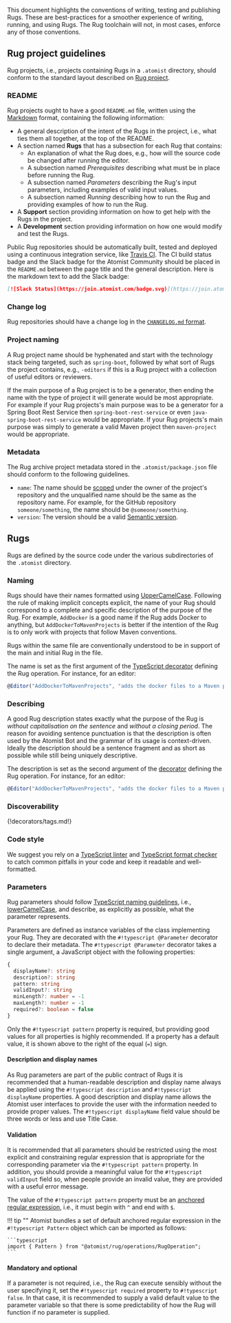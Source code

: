 This document highlights the conventions of writing, testing and
publishing Rugs.  These are best-practices for a smoother experience
of writing, running, and using Rugs. The Rug toolchain will not, in
most cases, enforce any of those conventions.

## Rug project guidelines

Rug projects, i.e., projects containing Rugs in a `.atomist`
directory, should conform to the standard layout described on
[Rug project][project].

[project]: projects.md

### README

Rug projects ought to have a good `README.md` file, written using
the [Markdown][markdown] format, containing the following information:

-   A general description of the intent of the Rugs in the project,
    i.e., what ties them all together, at the top of the README.
-   A section named **Rugs** that has a subsection for each Rug that
    contains:
    -   An explanation of what the Rug does, e.g., how will the
        source code be changed after running the editor.
    -   A subsection named *Prerequisites* describing what must be in
        place before running the Rug.
    -   A subsection named *Parameters* describing the Rug's input
        parameters, including examples of valid input values.
    -   A subsection named *Running* describing how to run the Rug and
        providing examples of how to run the Rug.
-   A **Support** section providing information on how to get help
    with the Rugs in the project.
-   A **Development** section providing information on how one would
    modify and test the Rugs.

[markdown]: https://guides.github.com/features/mastering-markdown/

Public Rug repositories should be automatically built, tested and
deployed using a continuous integration service,
like [Travis CI][travis].  The CI build status badge and the Slack
badge for the Atomist Community should be placed in the `README.md`
between the page title and the general description.  Here is the
markdown text to add the Slack badge:

```md
[![Slack Status](https://join.atomist.com/badge.svg)](https://join.atomist.com)
```

[travis]: https://travis-ci.org/

### Change log

Rug repositories should have a change log in
the [`CHANGELOG.md` format][changelog].

[changelog]: http://keepachangelog.com/

### Project naming

A Rug project name should be hyphenated and start with the technology
stack being targeted, such as `spring-boot`, followed by what sort of
Rugs the project contains, e.g., `-editors` if this is a Rug project
with a collection of useful editors or reviewers.

If the main purpose of a Rug project is to be a generator, then ending
the name with the type of project it will generate would be most
appropriate.  For example if your Rug projects's main purpose was to be
a generator for a Spring Boot Rest Service then
`spring-boot-rest-service` or even `java-spring-boot-rest-service`
would be appropriate. If your Rug projects's main purpose was simply to
generate a valid Maven project then `maven-project` would be appropriate.

### Metadata

The Rug archive project metadata stored in the `.atomist/package.json`
file should conform to the following guidelines.

-   `name`: The name should be [scoped][scope] under the owner of the
    project's repository and the unqualified name should be the same
    as the repository name.  For example, for the GitHub repository
    `someone/something`, the name should be `@someone/something`.
-   `version`: The version should be a valid [Semantic version][semver].

[scope]: https://docs.npmjs.com/getting-started/scoped-packages (NPM Scopes)
[semver]: http://semver.org/ (Semantic Versioning)

<!-- Do we want to say something about appropriate version ranges to use for dependencies? -->

## Rugs

Rugs are defined by the source code under the various subdirectories
of the `.atomist` directory.

### Naming

Rugs should have their names formatted using [UpperCamelCase][ucc].
Following the rule of making implicit concepts explicit, the name of
your Rug should correspond to a complete and specific description of
the purpose of the Rug.  For example, `AddDocker` is a good name if
the Rug adds Docker to anything, but `AddDockerToMavenProjects` is
better if the intention of the Rug is to only work with projects that
follow Maven conventions.

[ucc]: http://wiki.c2.com/?UpperCamelCase

Rugs within the same file are conventionally understood to be
in support of the main and initial Rug in the file.

The name is set as the first argument of
the [TypeScript decorator][decorators] defining the Rug operation.
For instance, for an editor:

```typescript
@Editor("AddDockerToMavenProjects", "adds the docker files to a Maven project")
```

[decorators]: https://www.typescriptlang.org/docs/handbook/decorators.html

### Describing

A good Rug description states exactly what the purpose of the Rug is
*without capitalisation on the sentence* and *without a closing
period*.  The reason for avoiding sentence punctuation is that the
description is often used by the Atomist Bot and the grammar of its
usage is context-driven.  Ideally the description should be a sentence
fragment and as short as possible while still being uniquely
descriptive.

The description is set as the second argument of the [decorator][decorators]
defining the Rug operation. For instance, for an editor:

```typescript
@Editor("AddDockerToMavenProjects", "adds the docker files to a Maven project")
```

### Discoverability

{!decorators/tags.md!}

### Code style

We suggest you rely on a [TypeScript linter][tslint] and
[TypeScript format checker][tsfmt] to catch common pitfalls in your code and
keep it readable and well-formatted.

[tslint]: https://github.com/palantir/tslint
[tsfmt]: https://github.com/vvakame/typescript-formatter

### Parameters

Rug parameters should follow [TypeScript naming guidelines][ts-gl],
i.e., [lowerCamelCase][lowerCamelCase], and describe, as explicitly as
possible, what the parameter represents.

[ts-gl]: https://github.com/Microsoft/TypeScript/wiki/Coding-guidelines
[lowerCamelCase]: https://en.wikipedia.org/wiki/Camel_case

Parameters are defined as instance variables of the class implementing
your Rug.  They are decorated with the `#!typescript @Parameter`
decorator to declare their metadata.  The `#!typescript @Parameter`
decorator takes a single argument, a JavaScript object with the
following properties:

```typescript
{
  displayName?: string
  description?: string
  pattern: string
  validInput?: string
  minLength?: number = -1
  maxLength?: number = -1
  required?: boolean = false
}
```

Only the `#!typescript pattern` property is required, but providing
good values for all properties is highly recommended.  If a property
has a default value, it is shown above to the right of the equal (`=`)
sign.

#### Description and display names

As Rug parameters are part of the public contract of Rugs it is
recommended that a human-readable description and display name always
be applied using the `#!typescript description` and `#!typescript
displayName` properties.  A good description and display name allows
the Atomist user interfaces to provide the user with the information
needed to provide proper values.  The `#!typescript displayName` field
value should be three words or less and use Title Case.

#### Validation

It is recommended that all parameters should be restricted using the
most explicit and constraining regular expression that is appropriate
for the corresponding parameter via the `#!typescript pattern`
property.  In addition, you should provide a meaningful value for the
`#!typescript validInput` field so, when people provide an invalid
value, they are provided with a useful error message.

The value of the `#!typescript pattern` property must be
an [anchored regular expression][anchoredregex], i.e., it must begin
with `^` and end with `$`.

[anchoredregex]: http://www.regular-expressions.info/anchors.html

!!! tip ""
    Atomist bundles a set of default anchored regular expression in the
    `#!typescript Pattern` object which can be imported as follows:

    ```typescript
    import { Pattern } from "@atomist/rug/operations/RugOperation";
    ```

#### Mandatory and optional

If a parameter is not required, i.e., the Rug can execute sensibly
without the user specifying it, set the `#!typescript required`
property to `#!typescript false`.  In that case, it is recommended to
supply a valid default value to the parameter variable so that there
is some predictability of how the Rug will function if no parameter is
supplied.
